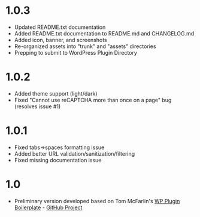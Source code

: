 # 1.0.3
* Updated README.txt documentation
* Added README.txt documentation to README.md and CHANGELOG.md
* Added icon, banner, and screenshots
* Re-organized assets into "trunk" and "assets" directories
* Prepping to submit to WordPress Plugin Directory

# 1.0.2
* Added theme support (light/dark)
* Fixed "Cannot use reCAPTCHA more than once on a page" bug (resolves issue #1)

# 1.0.1
* Fixed tabs->spaces formatting issue
* Added better URL validation/sanitization/filtering
* Fixed missing documentation issue

# 1.0
* Preliminary version developed based on Tom McFarlin's [WP Plugin Boilerplate](https://tommcfarlin.com/wordpress-plugin-boilerplate/) - [GitHub Project](https://github.com/tommcfarlin/WordPress-Plugin-Boilerplate)